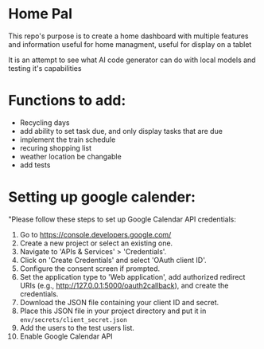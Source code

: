 # Home Pal
  This repo's purpose is to create a home dashboard with multiple features and information useful for home managment, useful for display on a tablet

  It is an attempt to see what AI code generator can do with local models and testing it's capabilities

# Functions to add:
- Recycling days
- add ability to set task due, and only display tasks that are due
- implement the train schedule
- recuring shopping list
- weather location be changable
- add tests


# Setting up google calender:
"Please follow these steps to set up Google Calendar API credentials:
1. Go to https://console.developers.google.com/
2. Create a new project or select an existing one.
3. Navigate to 'APIs & Services' > 'Credentials'.
4. Click on 'Create Credentials' and select 'OAuth client ID'.
5. Configure the consent screen if prompted.
6. Set the application type to 'Web application', add authorized redirect URIs (e.g., http://127.0.0.1:5000/oauth2callback), and create the credentials.
7. Download the JSON file containing your client ID and secret.
8. Place this JSON file in your project directory and put it in `env/secrets/client_secret.json`
9. Add the users to the test users list.
10. Enable Google Calendar API
